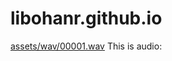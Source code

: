 # libohanr.github.io

[assets/wav/00001.wav](https://github.com/libohanr/libohanr.github.io/blob/main/assets/wav/00001.wav)
This is audio:
<audio><source src="https://github.com/libohanr/libohanr.github.io/blob/main/assets/wav/00001.wav" autoPlay></audio>
